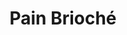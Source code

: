 ---
layout: recette
categories: [recettes]
hidden: true
lang: fr
sitemap: false
title: Pain Brioché
type: boulangerie
withYeast: true
recettes:
  Viennois:
    ingredients:
      - nom: lait
        qte: 110
        unite: mL
      - nom: levure sèche
        qte: 3
        unite: gr
      - nom: oeuf
        qte: 1
      - nom: farine blanche
        qte: 240
        unite: gr
        variable: true
      - nom: sucre blanc
        qte: 15
        unite: gr
      - nom: sel
        qte: 4
        unite: gr
      - nom: beurre
        qte: 20
        unite: gr
    etapes:
      - label: Pétrissage et Pointage (la veille - soir)
        details:
          - Couper le beurre en tout petits dés
          - Dans le récipient de la machine à pain, verser le mélange lait-levure
          - Ajouter l'oeuf battu
          - Ajouter la farine
          - Ajouter le sucre
          - Ajouter le sel
          - Ajouter le beurre
          - Lancer le programme "pétrissage seulement"
          - Dégazer
          - Réserver au frais pour au moins 6h
      - label: Façonnage (le lendemain - matin)
        details:
          - Déverser le pâton sur le plan de travail
          - Dégazer
          - label: Façonner (se fait à froid)
            link: /cuisine/faconnage-baguette
          - Badigeonner avec un jaune d'oeuf
          - Grigner
          - Laisser reposer 1 heure à 25°C
      - label: Cuisson
        emoji: 🔥
        details:
        - Cuire 15 à 20 minutes à 160°C
        - Laisser ressuer sur une grille 10 minutes
  Parker House Rolls:
    ingredients: 
      - nom: lait
        qte: 180
        unite: mL
      - nom: levure sèche
        qte: 3
        unite: gr
      - nom: oeuf
        qte: 1
      - nom: farine T55
        qte: 450
        unite: gr
        variable: true
      - nom: sucre blanc
        qte: 10
        unite: gr
      - nom: sel
        qte: 6
        unite: gr
      - nom: beurre
        qte: 75
        unite: gr
    etapes:
      - label: Pétrissage et Pointage
        details:
          - Couper le beurre en tout petits dés
          - Dans le récipient de la machine à pain, verser le mélange lait-levure
          - Ajouter l'oeuf battu
          - Ajouter la farine
          - Ajouter le sucre
          - Ajouter le sel
          - Ajouter le beurre
          - Lancer le programme "pétrissage seulement"
      - label: Division, Boulage et Détente
        details:
          - Dégazer
          - Diviser en pâtons de poids égal
          - Bouler
          - Détente de 5 minutes
      - label: Façonnage
        details:
          - Façonner en petits pains
          - Laisser reposer 45 minutes à 25°C
          - Grigner
      - label: Cuisson
        emoji: 🔥
        details:
          - Cuire 15 à 18 minutes à 200°C
          - Badigeonner avec du beurre fondu
          - Les laisser ressuer sur une grille 10 minutes
---
